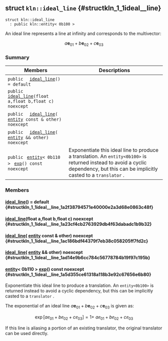 ## struct `kln::ideal_line` {#structkln_1_1ideal__line}

```
struct kln::ideal_line
  : public kln::entity< 0b100 >
```  

An ideal line represents a line at infinity and corresponds to the multivector:

$$a\mathbf{e}_{01} + b\mathbf{e}_{02} + c\mathbf{e}_{03}$$

### Summary

 Members                        | Descriptions                                
--------------------------------|---------------------------------------------
`public  ` [`ideal_line`](#structkln_1_1ideal__line_1a2f38794571e40000e2a3d68e0863c48f)`() = default`  | 
`public  ` [`ideal_line`](#structkln_1_1ideal__line_1a23cf4cb2763929db4f63dabadc1b9b32)`(float a,float b,float c) noexcept`  | 
`public  ` [`ideal_line`](#structkln_1_1ideal__line_1ac186bdf44379f7eb38c058205ff7fd2c)`(` [`entity`](../../api/kln_entity#structkln_1_1entity)` const & other) noexcept`  | 
`public  ` [`ideal_line`](#structkln_1_1ideal__line_1ad14e9b6cc784c56778784b19f97c195b)`(` [`entity`](../../api/kln_entity#structkln_1_1entity)` && other) noexcept`  | 
`public ` [`entity`](../../api/kln_entity#structkln_1_1entity)`< 0b110 > ` [`exp`](#structkln_1_1ideal__line_1a5d355ce61318a118b3e92c67656e6b80)`() const noexcept`  | Exponentiate this ideal line to produce a translation. An `entity<0b100>`  is returned instead to avoid a cyclic dependency, but this can be implicitly casted to a `translator` .

### Members

####   [ideal_line](#structkln_1_1ideal__line_1a2f38794571e40000e2a3d68e0863c48f)() = default  {#structkln_1_1ideal__line_1a2f38794571e40000e2a3d68e0863c48f}

####   [ideal_line](#structkln_1_1ideal__line_1a23cf4cb2763929db4f63dabadc1b9b32)(float a,float b,float c) noexcept  {#structkln_1_1ideal__line_1a23cf4cb2763929db4f63dabadc1b9b32}

####   [ideal_line](#structkln_1_1ideal__line_1ac186bdf44379f7eb38c058205ff7fd2c)( [entity](../../api/kln_entity#structkln_1_1entity) const & other) noexcept  {#structkln_1_1ideal__line_1ac186bdf44379f7eb38c058205ff7fd2c}

####   [ideal_line](#structkln_1_1ideal__line_1ad14e9b6cc784c56778784b19f97c195b)( [entity](../../api/kln_entity#structkln_1_1entity) && other) noexcept  {#structkln_1_1ideal__line_1ad14e9b6cc784c56778784b19f97c195b}

####  [entity](../../api/kln_entity#structkln_1_1entity)< 0b110 >  [exp](#structkln_1_1ideal__line_1a5d355ce61318a118b3e92c67656e6b80)() const noexcept  {#structkln_1_1ideal__line_1a5d355ce61318a118b3e92c67656e6b80}

Exponentiate this ideal line to produce a translation. An `entity<0b100>`  is returned instead to avoid a cyclic dependency, but this can be implicitly casted to a `translator` .

The exponential of an ideal line $a \mathbf{e}_{01} + b\mathbf{e}_{02} + c\mathbf{e}_{03}$ is given as:

$$\exp{\left[a\ee_{01} + b\ee_{02} + c\ee_{03}\right]} = 1 +\ a\ee_{01} + b\ee_{02} + c\ee_{03}$$

If this line is aliasing a portion of an existing translator, the original translator can be used directly.

